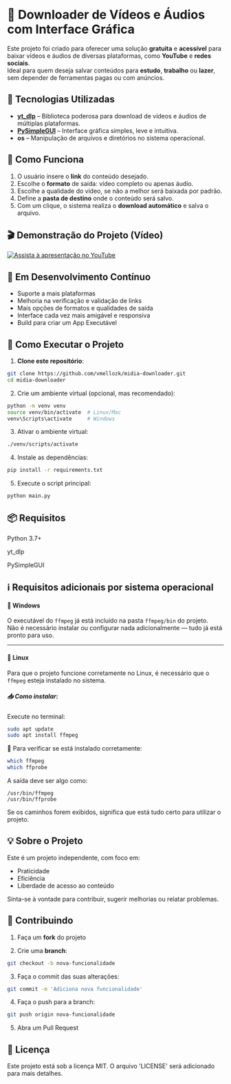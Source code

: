 # 🎥 Downloader de Vídeos e Áudios com Interface Gráfica

Este projeto foi criado para oferecer uma solução **gratuita** e **acessível** para baixar vídeos e áudios de diversas plataformas, como **YouTube** e **redes sociais**.  
Ideal para quem deseja salvar conteúdos para **estudo**, **trabalho** ou **lazer**, sem depender de ferramentas pagas ou com anúncios.

## 🔧 Tecnologias Utilizadas

- **[yt_dlp](https://github.com/yt-dlp/yt-dlp)** – Biblioteca poderosa para download de vídeos e áudios de múltiplas plataformas.  
- **[PySimpleGUI](https://pysimplegui.readthedocs.io/)** – Interface gráfica simples, leve e intuitiva.  
- **os** – Manipulação de arquivos e diretórios no sistema operacional.

## 📌 Como Funciona

1. O usuário insere o **link** do conteúdo desejado.
2. Escolhe o **formato** de saída: vídeo completo ou apenas áudio.
3. Escolhe a qualidade do vídeo, se não a melhor será baixada por padrão.
4. Define a **pasta de destino** onde o conteúdo será salvo.
5. Com um clique, o sistema realiza o **download automático** e salva o arquivo.

## 🎬 Demonstração do Projeto (Vídeo)

[![Assista à apresentação no YouTube](https://img.youtube.com/vi/5T__ed89DhM/maxresdefault.jpg)](https://www.youtube.com/watch?v=5T__ed89DhM)

## 🔄 Em Desenvolvimento Contínuo

- Suporte a mais plataformas  
- Melhoria na verificação e validação de links  
- Mais opções de formatos e qualidades de saída  
- Interface cada vez mais amigável e responsiva
- Build para criar um App Executável

## 🚀 Como Executar o Projeto

1. **Clone este repositório**:

```bash
git clone https://github.com/vmellozk/midia-downloader.git
cd midia-downloader
```

2. Crie um ambiente virtual (opcional, mas recomendado):

```bash
python -m venv venv
source venv/bin/activate  # Linux/Mac
venv\Scripts\activate     # Windows
```

3. Ativar o ambiente virtual:

```bash
./venv/scripts/activate
```

4. Instale as dependências:

```bash
pip install -r requirements.txt
```

5. Execute o script principal:

```bash
python main.py
```

## 📦 Requisitos
Python 3.7+

yt_dlp

PySimpleGUI

## ℹ️ Requisitos adicionais por sistema operacional

#### 🔵 Windows

O executável do `ffmpeg` já está incluído na pasta `ffmpeg/bin` do projeto.  
Não é necessário instalar ou configurar nada adicionalmente — tudo já está pronto para uso.

---

#### 🐧 Linux

Para que o projeto funcione corretamente no Linux, é necessário que o `ffmpeg` esteja instalado no sistema.

##### 📥 Como instalar:

Execute no terminal:

```bash
sudo apt update
sudo apt install ffmpeg
```

🔎 Para verificar se está instalado corretamente:

```bash
which ffmpeg
which ffprobe
```

A saída deve ser algo como:
```text
/usr/bin/ffmpeg
/usr/bin/ffprobe
```

Se os caminhos forem exibidos, significa que está tudo certo para utilizar o projeto.

## 💡 Sobre o Projeto

Este é um projeto independente, com foco em:

- Praticidade  
- Eficiência  
- Liberdade de acesso ao conteúdo  

Sinta-se à vontade para contribuir, sugerir melhorias ou relatar problemas.

## 🤝 Contribuindo

1. Faça um **fork** do projeto

2. Crie uma **branch**:  
```bash
git checkout -b nova-funcionalidade
```

3. Faça o commit das suas alterações:

```bash
git commit -m 'Adiciona nova funcionalidade'
```

4. Faça o push para a branch:

```bash
git push origin nova-funcionalidade
```

5. Abra um Pull Request

## 📄 Licença
Este projeto está sob a licença MIT. O arquivo 'LICENSE' será adicionado para mais detalhes.
